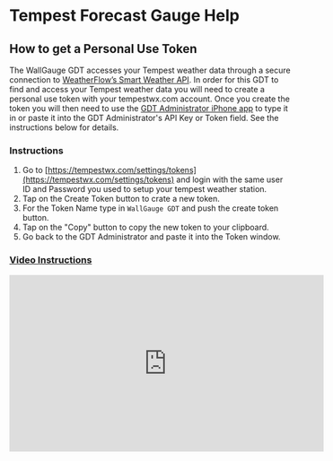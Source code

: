 # Tempest Forecast Gauge Help

## How to get a Personal Use Token

The WallGauge GDT accesses your Tempest weather data through a secure connection to [WeatherFlow’s Smart Weather API](https://weatherflow.github.io/SmartWeather/api/#object-model).  In order for this GDT to find and access your Tempest weather data you will need to create a personal use token with your tempestwx.com account.  Once you create the token you will then need to use the [GDT Administrator iPhone app](https://www.wallgauge.com/a) to type it in or paste it into the GDT Administrator's API Key or Token field.  See the instructions below for details.

### Instructions

 1. Go to [https://tempestwx.com/settings/tokens](https://tempestwx.com/settings/tokens) and login with the same user ID and Password you used to setup your tempest weather station.
 2. Tap on the Create Token button to crate a new token.
 3. For the Token Name type in `WallGauge GDT` and push the create token button.
 4. Tap on the "Copy" button to copy the new token to your clipboard.
 5. Go back to the GDT Administrator and paste it into the Token window.

### [Video Instructions](https://youtu.be/xGuKNiLO4ZA)

<iframe width="560" height="315" src="https://www.youtube.com/embed/xGuKNiLO4ZA" frameborder="0" allow="accelerometer; autoplay; clipboard-write; encrypted-media; gyroscope; picture-in-picture" allowfullscreen></iframe>
